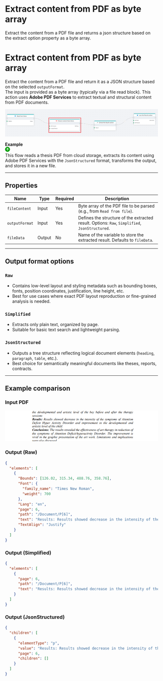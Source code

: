 # Extract content from PDF as byte array

Extract the content from a PDF file and returns a json structure based on the extract option property as a byte array.

# Extract content from PDF as byte array

Extract the content from a PDF file and return it as a JSON structure based on the selected `outputFormat`.  
The input is provided as a byte array (typically via a file read block). This action uses **Adobe PDF Services** to extract textual and structural content from PDF documents.

![img](../../../../images/flow/extract-content-from-pdf-as-byte-array.png)

**Example**  
![img](../../../../images/strz.jpg)  
This flow reads a thesis PDF from cloud storage, extracts its content using Adobe PDF Services with the `JsonStructured` format, transforms the output, and stores it in a new file.

---

## Properties

| Name            | Type     | Required | Description                                                                 |
|-----------------|----------|----------|-----------------------------------------------------------------------------|
| `fileContent`   | Input    | Yes      | Byte array of the PDF file to be parsed (e.g., from `Read from file`).     |
| `outputFormat`  | Input    | Yes      | Defines the structure of the extracted result. Options: `Raw`, `Simplified`, `JsonStructured`. |
| `fileData`      | Output   | No       | Name of the variable to store the extracted result. Defaults to `fileData`. |

---

## Output format options

### `Raw`
- Contains low-level layout and styling metadata such as bounding boxes, fonts, position coordinates, justification, line height, etc.
- Best for use cases where exact PDF layout reproduction or fine-grained analysis is needed.

### `Simplified`
- Extracts only plain text, organized by page.
- Suitable for basic text search and lightweight parsing.

### `JsonStructured`
- Outputs a tree structure reflecting logical document elements (`heading`, `paragraph`, `table`, etc.).
- Best choice for semantically meaningful documents like theses, reports, contracts.

---

## Example comparison

### Input PDF


![img](../../../../images/flow/extract-content-from-pdf-as-byte-array2.png)


### Output (Raw)

```json
{
  "elements": [
    {
      "Bounds": [126.02, 315.34, 488.76, 358.76],
      "Font": {
        "family_name": "Times New Roman",
        "weight": 700
      },
      "Lang": "en",
      "page": 6,
      "path": "/Document/P[6]",
      "text": "Results: Results showed decrease in the intensity of the symptoms of Attention-Deficit/Hyperactivity Disorder...",
      "TextAlign": "Justify"
    }
  ]
}
```

### Output (Simplified)

```json
{
  "elements": [
    {
      "page": 6,
      "path": "/Document/P[6]",
      "text": "Results: Results showed decrease in the intensity of the symptoms of Attention-Deficit/Hyperactivity Disorder..."
    }
  ]
}
```

### Output (JsonStructured)

```json
{
  "children": [
    {
      "elementType": "p",
      "value": "Results: Results showed decrease in the intensity of the symptoms of Attention-Deficit/Hyperactivity Disorder...",
      "page": 6,
      "children": []
    }
  ]
}
```